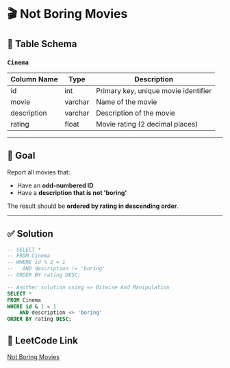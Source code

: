 # 🎬 Not Boring Movies

## 🧾 Table Schema

### `Cinema`

| Column Name | Type    | Description                          |
|-------------|---------|--------------------------------------|
| id          | int     | Primary key, unique movie identifier |
| movie       | varchar | Name of the movie                    |
| description | varchar | Description of the movie             |
| rating      | float   | Movie rating (2 decimal places)      |

---

## 🎯 Goal

Report all movies that:
- Have an **odd-numbered ID**
- Have a **description that is not 'boring'**

The result should be **ordered by rating in descending order**.

---

## ✅ Solution

```sql
-- SELECT *
-- FROM Cinema
-- WHERE id % 2 = 1
--   AND description != 'boring'
-- ORDER BY rating DESC;

-- Another solution using => Bitwise And Manipulation
SELECT *
FROM Cinema
WHERE id & 1 = 1 
    AND description <> 'boring'
ORDER BY rating DESC;
```
## 🔗 LeetCode Link

[Not Boring Movies](https://leetcode.com/problems/not-boring-movies/description/?envType=study-plan-v2&envId=top-sql-50)